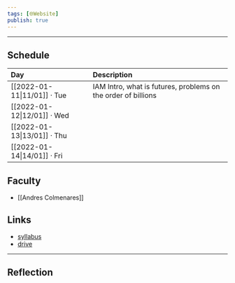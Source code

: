 ```yaml
---
tags: [🌐Website]
publish: true
---
```



---

## Schedule

| Day                         | Description                                                   |
|:--------------------------- |:------------------------------------------------------------- |
| [[2022-01-11\|11/01]] · Tue | IAM Intro, what is futures, problems on the order of billions |
| [[2022-01-12\|12/01]] · Wed |                                                               |
| [[2022-01-13\|13/01]] · Thu |                                                               |
| [[2022-01-14\|14/01]] · Fri |                                                               |

## Faculty
- [[Andres Colmenares]]

## Links
- [syllabus](URL)
- [drive](URL)

---

## Reflection